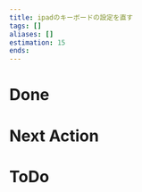 ```yaml
---
title: ipadのキーボードの設定を直す
tags: []
aliases: []
estimation: 15
ends: 
---
```

# Done
# Next Action
# ToDo
